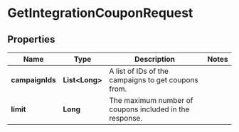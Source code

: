 

# GetIntegrationCouponRequest

## Properties

Name | Type | Description | Notes
------------ | ------------- | ------------- | -------------
**campaignIds** | **List&lt;Long&gt;** | A list of IDs of the campaigns to get coupons from. | 
**limit** | **Long** | The maximum number of coupons included in the response. | 



